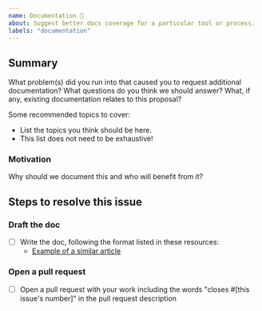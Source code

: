 ```yaml
---
name: Documentation 📝
about: Suggest better docs coverage for a particular tool or process.
labels: "documentation"
---
```


<!--
  To make it easier for us to help you, please include as much useful information as possible.

  Useful Links:
  - Wiki: https://docs.garak.ai/garak

  Before opening a new issue, please search existing issues https://github.com/leondz/garak/issues
-->

## Summary

What problem(s) did you run into that caused you to request additional documentation? What questions do you think we should answer? What, if any, existing documentation relates to this proposal?

Some recommended topics to cover:

- List the topics you think should be here.
- This list does not need to be exhaustive!

### Motivation

Why should we document this and who will benefit from it?

## Steps to resolve this issue

<!-- Your suggestion may require additional steps. Remember to add any relevant labels. Note that you'll need to fill in the link to a similar article as well as the correct section. Don't worry if you're not yet sure about these, especially if this is a brand new topic! -->

### Draft the doc

- [ ] Write the doc, following the format listed in these resources:
  - [Example of a similar article]()

### Open a pull request

- [ ] Open a pull request with your work including the words "closes #[this issue's number]" in the pull request description